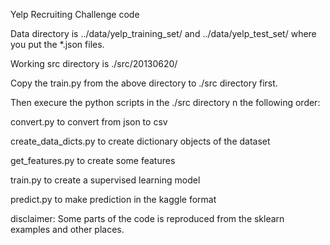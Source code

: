 Yelp Recruiting Challenge code

Data directory is ../data/yelp_training_set/ and ../data/yelp_test_set/ where you put the *.json files.

Working src directory is ./src/20130620/

Copy the train.py from the above directory to ./src directory first.

Then execure the python scripts in the ./src directory n the following order:

convert.py to convert from json to csv

create_data_dicts.py to create dictionary objects of the dataset

get_features.py to create some features

train.py to create a supervised learning model

predict.py to make prediction in the kaggle format


disclaimer: Some parts of the code is reproduced from the sklearn examples and other places.
